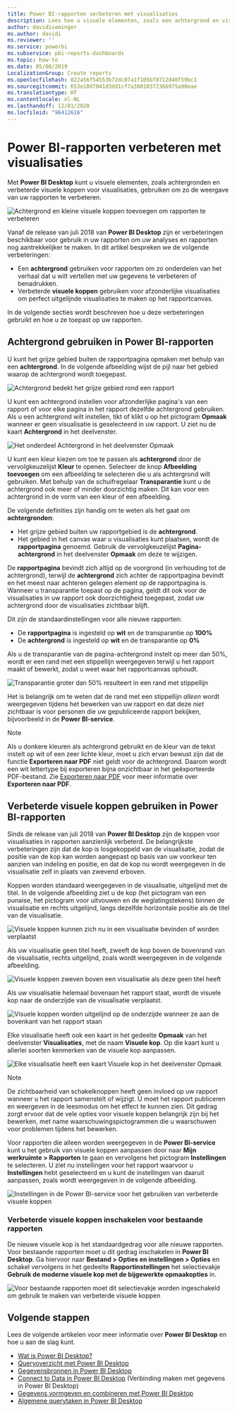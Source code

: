 ```yaml
---
title: Power BI-rapporten verbeteren met visualisaties
description: Lees hoe u visuele elementen, zoals een achtergrond en visuele koppen, gebruikt voor het verbeteren van rapporten
author: davidiseminger
ms.author: davidi
ms.reviewer: ''
ms.service: powerbi
ms.subservice: pbi-reports-dashboards
ms.topic: how-to
ms.date: 05/08/2019
LocalizationGroup: Create reports
ms.openlocfilehash: 022a56f54553b72dc07a1f105bf8712d40f59bc1
ms.sourcegitcommit: 653e18d7041d3dd1cf7a38010372366975a98eae
ms.translationtype: HT
ms.contentlocale: nl-NL
ms.lasthandoff: 12/01/2020
ms.locfileid: "96412616"
---
```

# <a name="use-visual-elements-to-enhance-power-bi-reports"></a>Power BI-rapporten verbeteren met visualisaties

Met **Power BI Desktop** kunt u visuele elementen, zoals achtergronden en verbeterde visuele koppen voor visualisaties, gebruiken om zo de weergave van uw rapporten te verbeteren.

![Achtergrond en kleine visuele koppen toevoegen om rapporten te verbeteren](media/desktop-visual-elements-for-reports/visual-elements-for-reports_01.png)

Vanaf de release van juli 2018 van **Power BI Desktop** zijn er verbeteringen beschikbaar voor gebruik in uw rapporten om uw analyses en rapporten nog aantrekkelijker te maken. In dit artikel bespreken we de volgende verbeteringen: 

* Een **achtergrond** gebruiken voor rapporten om zo onderdelen van het verhaal dat u wilt vertellen met uw gegevens te verbeteren of benadrukken.
* Verbeterde **visuele koppen** gebruiken voor afzonderlijke visualisaties om perfect uitgelijnde visualisaties te maken op het rapportcanvas. 

In de volgende secties wordt beschreven hoe u deze verbeteringen gebruikt en hoe u ze toepast op uw rapporten.

## <a name="using-wallpaper-in-power-bi-reports"></a>Achtergrond gebruiken in Power BI-rapporten

U kunt het grijze gebied buiten de rapportpagina opmaken met behulp van een **achtergrond**. In de volgende afbeelding wijst de pijl naar het gebied waarop de achtergrond wordt toegepast. 

![Achtergrond bedekt het grijze gebied rond een rapport](media/desktop-visual-elements-for-reports/visual-elements-for-reports_02.png)

U kunt een achtergrond instellen voor afzonderlijke pagina's van een rapport of voor elke pagina in het rapport dezelfde achtergrond gebruiken. Als u een achtergrond wilt instellen, tikt of klikt u op het pictogram **Opmaak** wanneer er geen visualisatie is geselecteerd in uw rapport. U ziet nu de kaart **Achtergrond** in het deelvenster.

![Het onderdeel Achtergrond in het deelvenster Opmaak](media/desktop-visual-elements-for-reports/visual-elements-for-reports_03.png)

U kunt een kleur kiezen om toe te passen als **achtergrond** door de vervolgkeuzelijst **Kleur** te openen. Selecteer de knop **Afbeelding toevoegen** om een afbeelding te selecteren die u als achtergrond wilt gebruiken. Met behulp van de schuifregelaar **Transparantie** kunt u de achtergrond ook meer of minder doorzichtig maken. Dit kan voor een achtergrond in de vorm van een kleur of een afbeelding.

De volgende definities zijn handig om te weten als het gaat om **achtergronden**:

* Het grijze gebied buiten uw rapportgebied is de **achtergrond**.
* Het gebied in het canvas waar u visualisaties kunt plaatsen, wordt de **rapportpagina** genoemd. Gebruik de vervolgkeuzelijst **Pagina-achtergrond** in het deelvenster **Opmaak** om deze te wijzigen.

De **rapportpagina** bevindt zich altijd op de voorgrond (in verhouding tot de achtergrond), terwijl de **achtergrond** zich achter de rapportpagina bevindt en het meest naar achteren gelegen element op de rapportpagina is. Wanneer u transparantie toepast op de pagina, geldt dit ook voor de visualisaties in uw rapport ook doorzichtigheid toegepast, zodat uw achtergrond door de visualisaties zichtbaar blijft.

Dit zijn de standaardinstellingen voor alle nieuwe rapporten:

* De **rapportpagina** is ingesteld op **wit** en de transparantie op **100%**
* De **achtergrond** is ingesteld op **wit** en de transparantie op **0%**

Als u de transparantie van de pagina-achtergrond instelt op meer dan 50%, wordt er een rand met een stippellijn weergegeven terwijl u het rapport maakt of bewerkt, zodat u weet waar het rapportcanvas ophoudt. 

![Transparantie groter dan 50% resulteert in een rand met stippellijn](media/desktop-visual-elements-for-reports/visual-elements-for-reports_04.png)

Het is belangrijk om te weten dat de rand met een stippellijn *alleen* wordt weergegeven tijdens het bewerken van uw rapport en dat deze *niet* zichtbaar is voor personen die uw gepubliceerde rapport bekijken, bijvoorbeeld in de **Power BI-service**.

> [!NOTE]
> Als u donkere kleuren als achtergrond gebruikt en de kleur van de tekst instelt op wit of een zeer lichte kleur, moet u zich ervan bewust zijn dat de functie **Exporteren naar PDF** niet geldt voor de achtergrond. Daarom wordt een wit lettertype bij exporteren bijna onzichtbaar in het geëxporteerde PDF-bestand. Zie [Exporteren naar PDF](desktop-export-to-pdf.md) voor meer informatie over **Exporteren naar PDF**.


## <a name="using-improved-visual-headers-in-power-bi-reports"></a>Verbeterde visuele koppen gebruiken in Power BI-rapporten

Sinds de release van juli 2018 van **Power BI Desktop** zijn de koppen voor visualisaties in rapporten aanzienlijk verbeterd. De belangrijkste verbeteringen zijn dat de kop is losgekoppeld van de visualisatie, zodat de positie van de kop kan worden aangepast op basis van uw voorkeur ten aanzien van indeling en positie, en dat de kop nu wordt weergegeven in de visualisatie zelf in plaats van zwevend erboven. 

Koppen worden standaard weergegeven in de visualisatie, uitgelijnd met de titel. In de volgende afbeelding ziet u de kop (het pictogram van een punaise, het pictogram voor uitvouwen en de weglatingstekens) binnen de visualisatie en rechts uitgelijnd, langs dezelfde horizontale positie als de titel van de visualisatie.

![Visuele koppen kunnen zich nu in een visualisatie bevinden of worden verplaatst](media/desktop-visual-elements-for-reports/visual-elements-for-reports_05.png)

Als uw visualisatie geen titel heeft, zweeft de kop boven de bovenrand van de visualisatie, rechts uitgelijnd, zoals wordt weergegeven in de volgende afbeelding. 

![Visuele koppen zweven boven een visualisatie als deze geen titel heeft](media/desktop-visual-elements-for-reports/visual-elements-for-reports_07.png)

Als uw visualisatie helemaal bovenaan het rapport staat, wordt de visuele kop naar de onderzijde van de visualisatie verplaatst. 

![Visuele koppen worden uitgelijnd op de onderzijde wanneer ze aan de bovenkant van het rapport staan](media/desktop-visual-elements-for-reports/visual-elements-for-reports_08.png)

Elke visualisatie heeft ook een kaart in het gedeelte **Opmaak** van het deelvenster **Visualisaties**, met de naam **Visuele kop**. Op die kaart kunt u allerlei soorten kenmerken van de visuele kop aanpassen.

![Elke visualisatie heeft een kaart Visuele kop in het deelvenster Opmaak](media/desktop-visual-elements-for-reports/visual-elements-for-reports_09.png)

> [!NOTE]
> De zichtbaarheid van schakelknoppen heeft geen invloed op uw rapport wanneer u het rapport samenstelt of wijzigt. U moet het rapport publiceren en weergeven in de leesmodus om het effect te kunnen zien. Dit gedrag zorgt ervoor dat de vele opties voor visuele koppen belangrijk zijn bij het bewerken, met name waarschuwingspictogrammen die u waarschuwen voor problemen tijdens het bewerken.

Voor rapporten die alleen worden weergegeven in de **Power BI-service** kunt u het gebruik van visuele koppen aanpassen door naar **Mijn werkruimte > Rapporten** te gaan en vervolgens het pictogram **Instellingen** te selecteren. U ziet nu instellingen voor het rapport waarvoor u **Instellingen** hebt geselecteerd en u kunt de instellingen van daaruit aanpassen, zoals wordt weergegeven in de volgende afbeelding.

![Instellingen in de Power BI-service voor het gebruiken van verbeterde visuele koppen](media/desktop-visual-elements-for-reports/visual-elements-for-reports_10.png)

### <a name="enabling-improved-visual-headers-for-existing-reports"></a>Verbeterde visuele koppen inschakelen voor bestaande rapporten

De nieuwe visuele kop is het standaardgedrag voor alle nieuwe rapporten. Voor bestaande rapporten moet u dit gedrag inschakelen in **Power BI Desktop**. Ga hiervoor naar **Bestand > Opties en instellingen > Opties** en schakel vervolgens in het gedeelte **Rapportinstellingen** het selectievakje **Gebruik de moderne visuele kop met de bijgewerkte opmaakopties** in.

![Voor bestaande rapporten moet dit selectievakje worden ingeschakeld om gebruik te maken van verbeterde visuele koppen](media/desktop-visual-elements-for-reports/visual-elements-for-reports_06.png)


## <a name="next-steps"></a>Volgende stappen
Lees de volgende artikelen voor meer informatie over **Power BI Desktop** en hoe u aan de slag kunt.

* [Wat is Power BI Desktop?](../fundamentals/desktop-what-is-desktop.md)
* [Queryoverzicht met Power BI Desktop](../transform-model/desktop-query-overview.md)
* [Gegevensbronnen in Power BI Desktop](../connect-data/desktop-data-sources.md)
* [Connect to Data in Power BI Desktop](../connect-data/desktop-connect-to-data.md) (Verbinding maken met gegevens in Power BI Desktop)
* [Gegevens vormgeven en combineren met Power BI Desktop](../connect-data/desktop-shape-and-combine-data.md)
* [Algemene querytaken in Power BI Desktop](../transform-model/desktop-common-query-tasks.md)   
